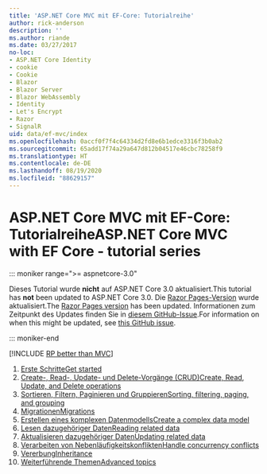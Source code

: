 ```yaml
---
title: 'ASP.NET Core MVC mit EF-Core: Tutorialreihe'
author: rick-anderson
description: ''
ms.author: riande
ms.date: 03/27/2017
no-loc:
- ASP.NET Core Identity
- cookie
- Cookie
- Blazor
- Blazor Server
- Blazor WebAssembly
- Identity
- Let's Encrypt
- Razor
- SignalR
uid: data/ef-mvc/index
ms.openlocfilehash: 0accf0f7f4c64334d2fd8e6b1edce3316f3b0ab2
ms.sourcegitcommit: 65add17f74a29a647d812b04517e46cbc78258f9
ms.translationtype: HT
ms.contentlocale: de-DE
ms.lasthandoff: 08/19/2020
ms.locfileid: "88629157"
---
```

# <a name="aspnet-core-mvc-with-ef-core---tutorial-series"></a><span data-ttu-id="922ae-102">ASP.NET Core MVC mit EF-Core: Tutorialreihe</span><span class="sxs-lookup"><span data-stu-id="922ae-102">ASP.NET Core MVC with EF Core - tutorial series</span></span>

::: moniker range=">= aspnetcore-3.0"

<span data-ttu-id="922ae-103">Dieses Tutorial wurde **nicht** auf ASP.NET Core 3.0 aktualisiert.</span><span class="sxs-lookup"><span data-stu-id="922ae-103">This tutorial has **not** been updated to ASP.NET Core 3.0.</span></span> <span data-ttu-id="922ae-104">Die [Razor Pages-Version](xref:data/ef-rp/intro) wurde aktualisiert.</span><span class="sxs-lookup"><span data-stu-id="922ae-104">The [Razor Pages version](xref:data/ef-rp/intro) has been updated.</span></span> <span data-ttu-id="922ae-105">Informationen zum Zeitpunkt des Updates finden Sie in [diesem GitHub-Issue](https://github.com/dotnet/AspNetCore.Docs/issues/13920).</span><span class="sxs-lookup"><span data-stu-id="922ae-105">For information on when this might be updated, see [this GitHub issue](https://github.com/dotnet/AspNetCore.Docs/issues/13920).</span></span>

::: moniker-end

[!INCLUDE [RP better than MVC](../../includes/RP-EF/rp-over-mvc.md)]

1. [<span data-ttu-id="922ae-106">Erste Schritte</span><span class="sxs-lookup"><span data-stu-id="922ae-106">Get started</span></span>](xref:data/ef-mvc/intro)
1. [<span data-ttu-id="922ae-107">Create-, Read-, Update- und Delete-Vorgänge (CRUD)</span><span class="sxs-lookup"><span data-stu-id="922ae-107">Create, Read, Update, and Delete operations</span></span>](xref:data/ef-mvc/crud)
1. [<span data-ttu-id="922ae-108">Sortieren, Filtern, Paginieren und Gruppieren</span><span class="sxs-lookup"><span data-stu-id="922ae-108">Sorting, filtering, paging, and grouping</span></span>](xref:data/ef-mvc/sort-filter-page)
1. [<span data-ttu-id="922ae-109">Migrationen</span><span class="sxs-lookup"><span data-stu-id="922ae-109">Migrations</span></span>](xref:data/ef-mvc/migrations)
1. [<span data-ttu-id="922ae-110">Erstellen eines komplexen Datenmodells</span><span class="sxs-lookup"><span data-stu-id="922ae-110">Create a complex data model</span></span>](xref:data/ef-mvc/complex-data-model)
1. [<span data-ttu-id="922ae-111">Lesen dazugehöriger Daten</span><span class="sxs-lookup"><span data-stu-id="922ae-111">Reading related data</span></span>](xref:data/ef-mvc/read-related-data)
1. [<span data-ttu-id="922ae-112">Aktualisieren dazugehöriger Daten</span><span class="sxs-lookup"><span data-stu-id="922ae-112">Updating related data</span></span>](xref:data/ef-mvc/update-related-data)
1. [<span data-ttu-id="922ae-113">Verarbeiten von Nebenläufigkeitskonflikten</span><span class="sxs-lookup"><span data-stu-id="922ae-113">Handle concurrency conflicts</span></span>](xref:data/ef-mvc/concurrency)
1. [<span data-ttu-id="922ae-114">Vererbung</span><span class="sxs-lookup"><span data-stu-id="922ae-114">Inheritance</span></span>](xref:data/ef-mvc/inheritance)
1. [<span data-ttu-id="922ae-115">Weiterführende Themen</span><span class="sxs-lookup"><span data-stu-id="922ae-115">Advanced topics</span></span>](xref:data/ef-mvc/advanced)
